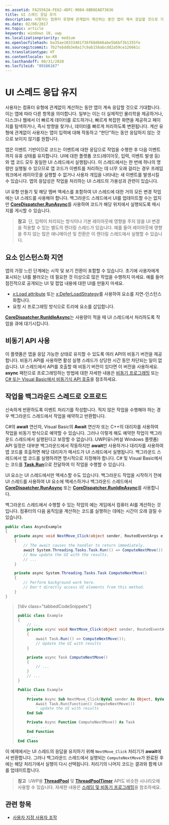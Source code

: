 ```yaml
---
ms.assetid: FA25562A-FE62-4DFC-9084-6BD6EAD73636
title: UI 스레드 응답 유지
description: 사용자는 컴퓨터 유형에 관계없이 계산하는 동안 앱이 계속 응답할 것으로 기대합니다.
ms.date: 02/08/2017
ms.topic: article
keywords: windows 10, uwp
ms.localizationpriority: medium
ms.openlocfilehash: ba35ae10333481f36f68d666abe5b6bf3b1355fe
ms.sourcegitcommit: 7b2febddb3e8a17c9ab158abcdd2a59ce126661c
ms.translationtype: HT
ms.contentlocale: ko-KR
ms.lasthandoff: 08/31/2020
ms.locfileid: "89166167"
---
```

# <a name="keep-the-ui-thread-responsive"></a>UI 스레드 응답 유지


사용자는 컴퓨터 유형에 관계없이 계산하는 동안 앱이 계속 응답할 것으로 기대합니다. 이는 앱에 따라 다른 항목을 의미합니다. 일부는 이는 더 실제적인 물리학을 제공하거나, 디스크나 웹에서 더 빠르게 데이터를 로드하거나, 빠르게 복잡한 화면을 제공하고 페이지를 탐색하거나, 즉시 방향을 찾거나, 데이터를 빠르게 처리하도록 변환됩니다. 계산 유형에 관계없이 사용자는 앱이 입력에 대해 작동하고 “판단”하는 동안 응답하지 않는 것으로 보이지 않기를 원합니다.

앱은 이벤트 기반이므로 코드는 이벤트에 대한 응답으로 작업을 수행한 후 다음 이벤트까지 유휴 상태를 유지합니다. UI에 대한 플랫폼 코드(레이아웃, 입력, 이벤트 발생 등)와 앱 코드 모두 동일한 UI 스레드에서 실행됩니다. 이 스레드에서는 한 번에 하나의 명령만 실행될 수 있으므로 앱 코드가 이벤트를 처리하는 데 너무 오래 걸리는 경우 프레임워크에서 레이아웃을 실행할 수 없거나 사용자 개입을 나타내는 새 이벤트를 발생시킬 수 있습니다. 앱의 응답성은 작업을 처리하는 UI 스레드의 가용성과 관련이 있습니다.

UI 유형 만들기 및 해당 멤버 액세스를 포함하여 UI 스레드에 대한 거의 모든 변경 작업에는 UI 스레드를 사용해야 합니다. 백그라운드 스레드에서 UI를 업데이트할 수는 없지만 [**CoreDispatcher.RunAsync**](/uwp/api/windows.ui.core.coredispatcher.runasync)를 사용하여 코드가 해당 위치에서 실행되도록 메시지를 게시할 수 있습니다.

> **참고**  단, 입력이 처리되는 방식이나 기본 레이아웃에 영향을 주지 않을 UI 변경을 적용할 수 있는 별도의 렌더링 스레드가 있습니다. 예를 들어 레이아웃에 영향을 주지 않는 많은 애니메이션 및 전환은 이 렌더링 스레드에서 실행할 수 있습니다.

## <a name="delay-element-instantiation"></a>요소 인스턴스화 지연

앱의 가장 느린 단계에는 시작 및 보기 전환이 포함할 수 있습니다. 초기에 사용자에게 표시되는 UI를 불러오는 데 필요한 것 이상으로 많은 작업을 수행하지 마세요. 예를 들어 점진적으로 공개되는 UI 및 팝업 내용에 대한 UI를 만들지 마세요.

-   [x:Load attribute](../xaml-platform/x-load-attribute.md) 또는 [x:DeferLoadStrategy](../xaml-platform/x-deferloadstrategy-attribute.md)를 사용하여 요소를 지연-인스턴스화합니다.
-   요청 시 프로그래밍 방식으로 트리에 요소를 삽입합니다.

[**CoreDispatcher.RunIdleAsync**](/uwp/api/windows.ui.core.coredispatcher.runidleasync)는 사용량이 적을 때 UI 스레드에서 처리하도록 작업을 큐에 대기시킵니다.

## <a name="use-asynchronous-apis"></a>비동기 API 사용

이 플랫폼은 앱을 응답 가능한 상태로 유지할 수 있도록 여러 API의 비동기 버전을 제공합니다. 비동기 API를 사용하면 활성 실행 스레드가 상당한 시간 동안 차단되는 일이 없습니다. UI 스레드에서 API를 호출할 때 비동기 버전이 있다면 이 버전을 사용하세요. **async** 패턴으로 프로그래밍하는 방법에 대한 자세한 내용은 [비동기 프로그래밍](../threading-async/asynchronous-programming-universal-windows-platform-apps.md) 또는 [C# 또는 Visual Basic에서 비동기식 API 호출](../threading-async/call-asynchronous-apis-in-csharp-or-visual-basic.md)을 참조하세요.

## <a name="offload-work-to-background-threads"></a>작업을 백그라운드 스레드로 오프로드

신속하게 반환하도록 이벤트 처리기를 작성합니다. 적지 않은 작업을 수행해야 하는 경우 백그라운드 스레드에서 작업을 예약하고 반환합니다.

C#의 **await** 연산자, Visual Basic의 **Await** 연산자 또는 C++의 대리자를 사용하여 작업을 비동기 방식으로 예약할 수 있습니다. 그러나 이렇게 해도 예약한 작업이 백그라운드 스레드에서 실행된다고 보장할 수 없습니다. UWP(유니버설 Windows 플랫폼) API 일정은 대부분 백그라운드에서 작동하지만 **await**만 사용하거나 대리자를 사용하여 앱 코드를 호출하면 해당 대리자가 메서드가 UI 스레드에서 실행됩니다. 백그라운드 스레드에서 앱 코드를 실행하려면 명시적으로 지정해야 합니다. C# 및 Visual Basic에서는 코드를 [**Task.Run**](/dotnet/api/system.threading.tasks.task.run)으로 전달하여 이 작업을 수행할 수 있습니다.

UI 요소는 UI 스레드에서만 액세스할 수도 있습니다. 백그라운드 작업을 시작하기 전에 UI 스레드를 사용하여 UI 요소에 액세스하거나 백그라운드 스레드에서 [**CoreDispatcher.RunAsync**](/uwp/api/windows.ui.core.coredispatcher.runasync) 또는 [**CoreDispatcher.RunIdleAsync**](/uwp/api/windows.ui.core.coredispatcher.runidleasync)를 사용합니다.

백그라운드 스레드에서 수행할 수 있는 작업의 예는 게임에서 컴퓨터 AI를 계산하는 것입니다. 컴퓨터의 다음 움직임을 계산하는 코드를 실행하는 데에는 시간이 오래 걸릴 수 있습니다.

```csharp
public class AsyncExample
{
    private async void NextMove_Click(object sender, RoutedEventArgs e)
    {
        // The await causes the handler to return immediately.
        await System.Threading.Tasks.Task.Run(() => ComputeNextMove());
        // Now update the UI with the results.
        // ...
    }

    private async System.Threading.Tasks.Task ComputeNextMove()
    {
        // Perform background work here.
        // Don't directly access UI elements from this method.
    }
}
```

> [!div class="tabbedCodeSnippets"]
> ```csharp
> public class Example
> {
>     // ...
>     private async void NextMove_Click(object sender, RoutedEventArgs e)
>     {
>         await Task.Run(() => ComputeNextMove());
>         // Update the UI with results
>     }
> 
>     private async Task ComputeNextMove()
>     {
>         // ...
>     }
>     // ...
> }
> ```
> ```vb
> Public Class Example
>     ' ...
>     Private Async Sub NextMove_Click(ByVal sender As Object, ByVal e As RoutedEventArgs)
>         Await Task.Run(Function() ComputeNextMove())
>         ' update the UI with results
>     End Sub
> 
>     Private Async Function ComputeNextMove() As Task
>         ' ...
>     End Function
>     ' ...
> End Class
> ```

이 예제에서는 UI 스레드의 응답을 유지하기 위해 `NextMove_Click` 처리기가 **await**에서 반환합니다. 그러나 백그라운드 스레드에서 실행되는 `ComputeNextMove`가 완료된 후에는 해당 처리기에서 실행이 다시 선택됩니다. 처리기의 나머지 코드는 결과와 함께 UI를 업데이트합니다.

> **참고**  UWP용 [**ThreadPool**](/uwp/api/Windows.System.Threading.ThreadPool) 및 [**ThreadPoolTimer**](/uwp/api/windows.system.threading.threadpooltimer) API도 비슷한 시나리오에 사용할 수 있습니다. 자세한 내용은 [스레딩 및 비동기 프로그래밍](../threading-async/index.md)을 참조하세요.

## <a name="related-topics"></a>관련 항목

* [사용자 지정 사용자 조작](../design/layout/index.md)